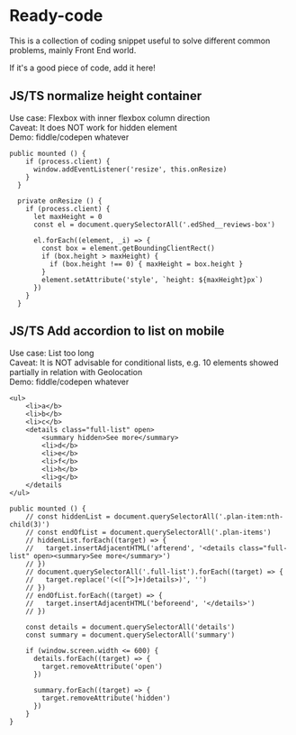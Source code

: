 # Ready-code
This is a collection of coding snippet useful to solve different common problems, mainly Front End world.

If it's a good piece of code, add it here!

## JS/TS normalize height container

Use case: Flexbox with inner flexbox column direction<br>
Caveat: It does NOT work for hidden element<br>
Demo: fiddle/codepen whatever

```
public mounted () {
    if (process.client) {
      window.addEventListener('resize', this.onResize)
    }
  }

  private onResize () {
    if (process.client) {
      let maxHeight = 0
      const el = document.querySelectorAll('.edShed__reviews-box')

      el.forEach((element, _i) => {
        const box = element.getBoundingClientRect()
        if (box.height > maxHeight) {
          if (box.height !== 0) { maxHeight = box.height }
        }
        element.setAttribute('style', `height: ${maxHeight}px`)
      })
    }
  }
```


## JS/TS Add accordion to list on mobile

Use case: List too long<br>
Caveat: It is NOT advisable for conditional lists, e.g. 10 elements showed partially in relation with Geolocation<br>
Demo: fiddle/codepen whatever

```
<ul>
    <li>a</b>
    <li>b</b>
    <li>c</b>
    <details class="full-list" open>
        <summary hidden>See more</summary>
        <li>d</b>
        <li>e</b>
        <li>f</b>
        <li>h</b>
        <li>g</b>
    </details
</ul>

public mounted () {
    // const hiddenList = document.querySelectorAll('.plan-item:nth-child(3)')
    // const endOfList = document.querySelectorAll('.plan-items')
    // hiddenList.forEach((target) => {
    //   target.insertAdjacentHTML('afterend', '<details class="full-list" open><summary>See more</summary>')
    // })
    // document.querySelectorAll('.full-list').forEach((target) => {
    //   target.replace('(<([^>]+)details>)', '')
    // })
    // endOfList.forEach((target) => {
    //   target.insertAdjacentHTML('beforeend', '</details>')
    // })

    const details = document.querySelectorAll('details')
    const summary = document.querySelectorAll('summary')

    if (window.screen.width <= 600) {
      details.forEach((target) => {
        target.removeAttribute('open')
      })

      summary.forEach((target) => {
        target.removeAttribute('hidden')
      })
    }
}
```
